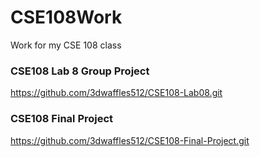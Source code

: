 # CSE108Work
Work for my CSE 108 class

### CSE108 Lab 8 Group Project
https://github.com/3dwaffles512/CSE108-Lab08.git

### CSE108 Final Project
 https://github.com/3dwaffles512/CSE108-Final-Project.git
